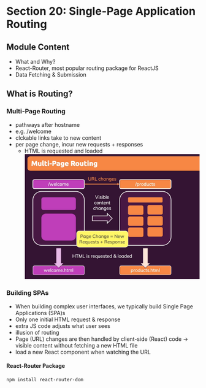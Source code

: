# Section 20: Single-Page Application Routing

## Module Content
* What and Why?
* React-Router, most popular routing package for ReactJS
* Data Fetching & Submission

## What is Routing?

### Multi-Page Routing
* pathways after hostname
* e.g. /welcome
* clckable links take to new content
* per page change, incur new requests + responses
  * HTML is requested and loaded
![HTML request lifecycle](./multipagerouting.png)

### Building SPAs
* When building complex user interfaces, we typically build Single Page Applications (SPA)s
* Only one initial HTML request & response
* extra JS code adjusts what user sees
* illusion of routing
* Page (URL) changes are then handled by client-side (React) code -> visible content without fetching a new HTML file
* load a new React component when watching the URL

#### React-Router Package

```bash
npm install react-router-dom
```
